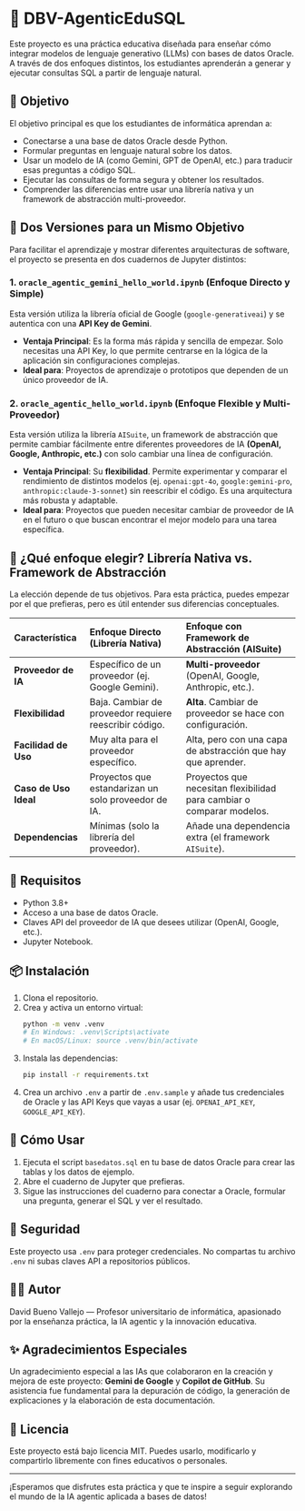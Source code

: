 # 🧠 DBV-AgenticEduSQL

Este proyecto es una práctica educativa diseñada para enseñar cómo integrar modelos de lenguaje generativo (LLMs) con bases de datos Oracle. A través de dos enfoques distintos, los estudiantes aprenderán a generar y ejecutar consultas SQL a partir de lenguaje natural.

## 🎯 Objetivo

El objetivo principal es que los estudiantes de informática aprendan a:
- Conectarse a una base de datos Oracle desde Python.
- Formular preguntas en lenguaje natural sobre los datos.
- Usar un modelo de IA (como Gemini, GPT de OpenAI, etc.) para traducir esas preguntas a código SQL.
- Ejecutar las consultas de forma segura y obtener los resultados.
- Comprender las diferencias entre usar una librería nativa y un framework de abstracción multi-proveedor.

## 🚀 Dos Versiones para un Mismo Objetivo

Para facilitar el aprendizaje y mostrar diferentes arquitecturas de software, el proyecto se presenta en dos cuadernos de Jupyter distintos:

### 1. `oracle_agentic_gemini_hello_world.ipynb` (Enfoque Directo y Simple)

Esta versión utiliza la librería oficial de Google (`google-generativeai`) y se autentica con una **API Key de Gemini**. 

- **Ventaja Principal**: Es la forma más rápida y sencilla de empezar. Solo necesitas una API Key, lo que permite centrarse en la lógica de la aplicación sin configuraciones complejas.
- **Ideal para**: Proyectos de aprendizaje o prototipos que dependen de un único proveedor de IA.

### 2. `oracle_agentic_hello_world.ipynb` (Enfoque Flexible y Multi-Proveedor)

Esta versión utiliza la librería `AISuite`, un framework de abstracción que permite cambiar fácilmente entre diferentes proveedores de IA **(OpenAI, Google, Anthropic, etc.)** con solo cambiar una línea de configuración.

- **Ventaja Principal**: Su **flexibilidad**. Permite experimentar y comparar el rendimiento de distintos modelos (ej. `openai:gpt-4o`, `google:gemini-pro`, `anthropic:claude-3-sonnet`) sin reescribir el código. Es una arquitectura más robusta y adaptable.
- **Ideal para**: Proyectos que pueden necesitar cambiar de proveedor de IA en el futuro o que buscan encontrar el mejor modelo para una tarea específica.

## 🤔 ¿Qué enfoque elegir? Librería Nativa vs. Framework de Abstracción

La elección depende de tus objetivos. Para esta práctica, puedes empezar por el que prefieras, pero es útil entender sus diferencias conceptuales.

| Característica | Enfoque Directo (Librería Nativa) | Enfoque con Framework de Abstracción (AISuite) |
| :--- | :--- | :--- |
| **Proveedor de IA** | Específico de un proveedor (ej. Google Gemini). | **Multi-proveedor** (OpenAI, Google, Anthropic, etc.). |
| **Flexibilidad** | Baja. Cambiar de proveedor requiere reescribir código. | **Alta**. Cambiar de proveedor se hace con configuración. |
| **Facilidad de Uso** | Muy alta para el proveedor específico. | Alta, pero con una capa de abstracción que hay que aprender. |
| **Caso de Uso Ideal**| Proyectos que estandarizan un solo proveedor de IA. | Proyectos que necesitan flexibilidad para cambiar o comparar modelos. |
| **Dependencias** | Mínimas (solo la librería del proveedor). | Añade una dependencia extra (el framework `AISuite`). |


## 🧰 Requisitos

- Python 3.8+
- Acceso a una base de datos Oracle.
- Claves API del proveedor de IA que desees utilizar (OpenAI, Google, etc.).
- Jupyter Notebook.

## 📦 Instalación

1.  Clona el repositorio.
2.  Crea y activa un entorno virtual:
    ```bash
    python -m venv .venv
    # En Windows: .venv\Scripts\activate
    # En macOS/Linux: source .venv/bin/activate
    ```
3.  Instala las dependencias:
    ```bash
    pip install -r requirements.txt
    ```
4.  Crea un archivo `.env` a partir de `.env.sample` y añade tus credenciales de Oracle y las API Keys que vayas a usar (ej. `OPENAI_API_KEY`, `GOOGLE_API_KEY`).

## 🚀 Cómo Usar

1.  Ejecuta el script `basedatos.sql` en tu base de datos Oracle para crear las tablas y los datos de ejemplo.
2.  Abre el cuaderno de Jupyter que prefieras.
3.  Sigue las instrucciones del cuaderno para conectar a Oracle, formular una pregunta, generar el SQL y ver el resultado.

## 🔐 Seguridad

Este proyecto usa `.env` para proteger credenciales. No compartas tu archivo `.env` ni subas claves API a repositorios públicos.

## 👨‍🏫 Autor

David Bueno Vallejo — Profesor universitario de informática, apasionado por la enseñanza práctica, la IA agentic y la innovación educativa.

## ✨ Agradecimientos Especiales

Un agradecimiento especial a las IAs que colaboraron en la creación y mejora de este proyecto: **Gemini de Google** y **Copilot de GitHub**. Su asistencia fue fundamental para la depuración de código, la generación de explicaciones y la elaboración de esta documentación.

## 📄 Licencia

Este proyecto está bajo licencia MIT. Puedes usarlo, modificarlo y compartirlo libremente con fines educativos o personales.

---

¡Esperamos que disfrutes esta práctica y que te inspire a seguir explorando el mundo de la IA agentic aplicada a bases de datos!